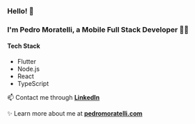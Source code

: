 ### Hello! 👋
### I'm Pedro Moratelli, a Mobile Full Stack Developer 👨‍💻

####  Tech Stack 
 - Flutter
 - Node.js
 - React
 - TypeScript
 
 
 
 
📫 Contact me through **[LinkedIn](https://linkedin.com/in/pedromoratelli)**

✨ Learn more about me at **[pedromoratelli.com](https://pedromoratelli.com)**
